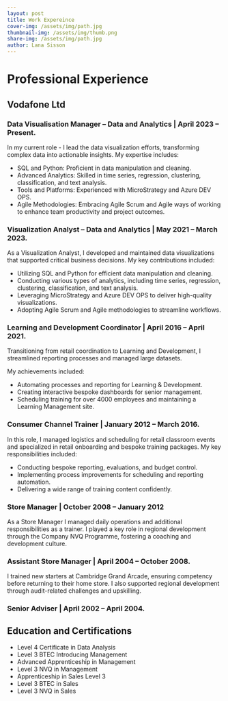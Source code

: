 ```yaml
---
layout: post
title: Work Expereince
cover-img: /assets/img/path.jpg
thumbnail-img: /assets/img/thumb.png
share-img: /assets/img/path.jpg
author: Lana Sisson
---
```


# Professional Experience #

## Vodafone Ltd ##

### Data Visualisation Manager – Data and Analytics | April 2023 – Present. ###

In my current role - I lead the data visualization efforts, transforming complex data into actionable insights. My expertise includes:

* SQL and Python: Proficient in data manipulation and cleaning.
* Advanced Analytics: Skilled in time series, regression, clustering, classification, and text analysis.
* Tools and Platforms: Experienced with MicroStrategy and Azure DEV OPS.
* Agile Methodologies: Embracing Agile Scrum and Agile ways of working to enhance team productivity and project outcomes.

### Visualization Analyst – Data and Analytics | May 2021 – March 2023. ###

As a Visualization Analyst, I developed and maintained data visualizations that supported critical business decisions. My key contributions included:

* Utilizing SQL and Python for efficient data manipulation and cleaning.
* Conducting various types of analytics, including time series, regression, clustering, classification, and text analysis.
* Leveraging MicroStrategy and Azure DEV OPS to deliver high-quality visualizations.
* Adopting Agile Scrum and Agile methodologies to streamline workflows.

### Learning and Development Coordinator | April 2016 – April 2021. ###

Transitioning from retail coordination to Learning and Development, I streamlined reporting processes and managed large datasets. 

My achievements included:
* Automating processes and reporting for Learning & Development.
* Creating interactive bespoke dashboards for senior management.
* Scheduling training for over 4000 employees and maintaining a Learning Management site.

### Consumer Channel Trainer | January 2012 – March 2016. ### 

In this role, I managed logistics and scheduling for retail classroom events and specialized in retail onboarding and bespoke training packages. 
My key responsibilities included:

* Conducting bespoke reporting, evaluations, and budget control.
* Implementing process improvements for scheduling and reporting automation.
* Delivering a wide range of training content confidently.

### Store Manager | October 2008 – January 2012 ###

As a Store Manager I managed daily operations and additional responsibilities as a trainer. I played a key role in regional development through the Company NVQ Programme, fostering a coaching and development culture.

### Assistant Store Manager | April 2004 – October 2008. ###

I trained new starters at Cambridge Grand Arcade, ensuring competency before returning to their home store. I also supported regional development through audit-related challenges and upskilling.

### Senior Adviser | April 2002 – April 2004. ###

## Education and Certifications ##
* Level 4 Certificate in Data Analysis
* Level 3 BTEC Introducing Management
* Advanced Apprenticeship in Management
* Level 3 NVQ in Management
* Apprenticeship in Sales Level 3
* Level 3 BTEC in Sales
* Level 3 NVQ in Sales
